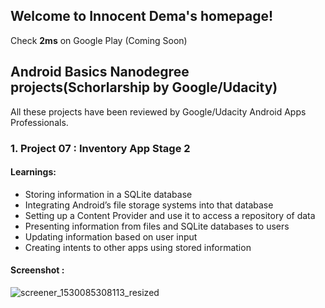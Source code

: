 ## Welcome to Innocent Dema's homepage!

Check **2ms** on Google Play (Coming Soon)

## Android Basics Nanodegree projects(Schorlarship by Google/Udacity)

All these projects have been reviewed by Google/Udacity Android Apps Professionals.

### 1. Project 07 : Inventory App Stage 2 

#### Learnings: 

* Storing information in a SQLite database
* Integrating Android’s file storage systems into that database
* Setting up a Content Provider and use it to access a repository of data
* Presenting information from files and SQLite databases to users
* Updating information based on user input
* Creating intents to other apps using stored information

#### Screenshot :

![screener_1530085308113_resized](https://user-images.githubusercontent.com/31923567/42059698-3b03a3e2-7b1c-11e8-9bd5-255534bab5d5.png)
